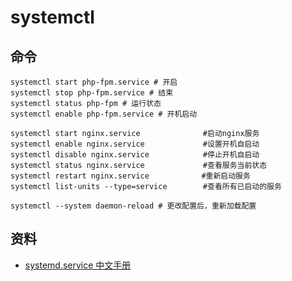 # systemctl

## 命令

```shell
systemctl start php-fpm.service # 开启
systemctl stop php-fpm.service # 结束
systemctl status php-fpm # 运行状态
systemctl enable php-fpm.service # 开机启动

systemctl start nginx.service              #启动nginx服务
systemctl enable nginx.service             #设置开机自启动
systemctl disable nginx.service            #停止开机自启动
systemctl status nginx.service             #查看服务当前状态
systemctl restart nginx.service　          #重新启动服务
systemctl list-units --type=service        #查看所有已启动的服务

systemctl --system daemon-reload # 更改配置后，重新加载配置
```



## 资料

* [systemd.service 中文手册](http://www.jinbuguo.com/systemd/systemd.service.html)